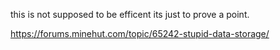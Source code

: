this is not supposed to be efficent its just to prove a point.

https://forums.minehut.com/topic/65242-stupid-data-storage/ 
